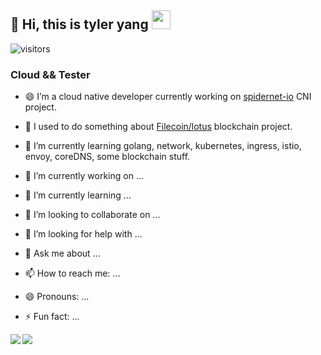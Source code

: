 ## :wave: Hi, this is tyler yang  <img src="https://emojis.slackmojis.com/emojis/images/1531849430/4246/blob-sunglasses.gif?1531849430" width="30"/>

![visitors](https://visitor-badge.glitch.me/badge?page_id=TyleryangT.TyleryangT&left_color=green&right_color=red)

### Cloud && Tester

- 😄 I’m a cloud native developer currently working on [spidernet-io](https://github.com/spidernet-io) CNI project. 
- 😬 I used to do something about [Filecoin/lotus](https://github.com/filecoin-project/lotus) blockchain project. 
- 🧐 I’m currently learning golang, network, kubernetes, ingress, istio, envoy, coreDNS, some blockchain stuff.

- 🔭 I’m currently working on ...
- 🌱 I’m currently learning ...
- 👯 I’m looking to collaborate on ...
- 🤔 I’m looking for help with ...
- 💬 Ask me about ...
- 📫 How to reach me: ...
- 😄 Pronouns: ...
- ⚡ Fun fact: ...

<a href="">
  <img align="left" src="https://github-readme-stats.vercel.app/api?username=TyleryangT&show_icons=true" />
</a>
<a href="">
  <img align="left" src="https://github-readme-stats.vercel.app/api/top-langs/?username=TyleryangT&hide=html,ruby" />
</a>

<!--
**TyleryangT/TyleryangT** is a ✨ _special_ ✨ repository because its `README.md` (this file) appears on your GitHub profile.
-->
